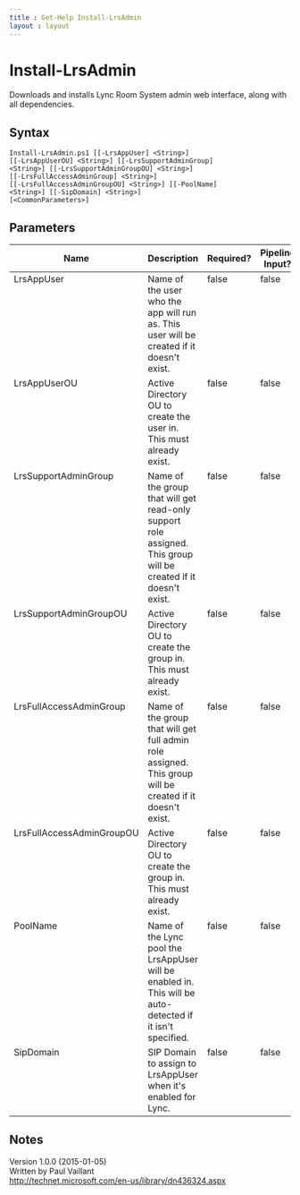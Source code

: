 ```yaml
---
title : Get-Help Install-LrsAdmin
layout : layout
---
```


# Install-LrsAdmin
Downloads and installs Lync Room System admin web interface, along with all dependencies.

## Syntax
<code>Install-LrsAdmin.ps1 [[-LrsAppUser] &lt;String&gt;] [[-LrsAppUserOU] &lt;String&gt;] [[-LrsSupportAdminGroup] &lt;String&gt;] [[-LrsSupportAdminGroupOU] &lt;String&gt;] [[-LrsFullAccessAdminGroup] &lt;String&gt;] [[-LrsFullAccessAdminGroupOU] &lt;String&gt;] [[-PoolName] &lt;String&gt;] [[-SipDomain] &lt;String&gt;] [&lt;CommonParameters&gt;]</code>

## Parameters
<table class="table table-condensed table-striped">
<thead><tr><th>Name</th><th>Description</th><th>Required?</th><th>Pipeline Input?</th><th>Default Value</th></tr></thead>
<tbody>
<tr valign="top"><td>LrsAppUser</td><td>Name of the user who the app will run as. This user will be created if it doesn't exist.</td><td>false</td><td>false</td><td>LRSApp</td></tr>
<tr valign="top"><td>LrsAppUserOU</td><td>Active Directory OU to create the user in. This must already exist.</td><td>false</td><td>false</td><td>CN=Users</td></tr>
<tr valign="top"><td>LrsSupportAdminGroup</td><td>Name of the group that will get read-only support role assigned. This group will be created if it doesn't exist.</td><td>false</td><td>false</td><td>LRSSupportAdminGroup</td></tr>
<tr valign="top"><td>LrsSupportAdminGroupOU</td><td>Active Directory OU to create the group in. This must already exist.</td><td>false</td><td>false</td><td>CN=Users</td></tr>
<tr valign="top"><td>LrsFullAccessAdminGroup</td><td>Name of the group that will get full admin role assigned. This group will be created if it doesn't exist.</td><td>false</td><td>false</td><td>LRSFullAccessAdminGroup</td></tr>
<tr valign="top"><td>LrsFullAccessAdminGroupOU</td><td>Active Directory OU to create the group in. This must already exist.</td><td>false</td><td>false</td><td>CN=Users</td></tr>
<tr valign="top"><td>PoolName</td><td>Name of the Lync pool the LrsAppUser will be enabled in. This will be auto-detected if it isn't specified.</td><td>false</td><td>false</td><td></td></tr>
<tr valign="top"><td>SipDomain</td><td>SIP Domain to assign to LrsAppUser when it's enabled for Lync.</td><td>false</td><td>false</td><td></td></tr>
</tbody></table>

## Notes
Version 1.0.0 (2015-01-05)<br/>
Written by Paul Vaillant<br/>
http://technet.microsoft.com/en-us/library/dn436324.aspx

